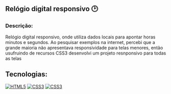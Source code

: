 ## Relógio digital responsivo 🕑

### Descrição:
Relógio digital responsivo, onde utiliza dados locais para apontar horas minutos e segundos.
Ao pesquisar exemplos na internet, percebi que a grande maioria não apresentava responsividade para telas menores,
então usufruindo de recursos CSS3 desenvolvi um projeto resnponsivo para todas as telas

## Tecnologias:
[![HTML5](https://img.shields.io/badge/HTML5-E34F26?style=for-the-badge&logo=html5&logoColor=white)]()
[![CSS3](https://img.shields.io/badge/CSS3-1572B6?style=for-the-badge&logo=css3&logoColor=white)]()
[![CSS3](https://img.shields.io/badge/JavaScript-F7DF1E?style=for-the-badge&logo=javascript&logoColor=black)]()
